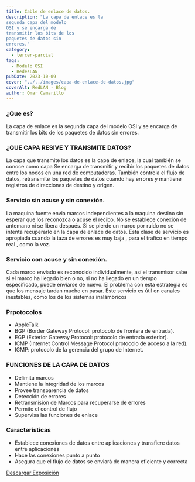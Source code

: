 ```yaml
---
title: Cable de enlace de datos.
description: "La capa de enlace es la
segunda capa del modelo
OSI y se encarga de
transmitir los bits de los
paquetes de datos sin
errores."
category:
  - tercer-parcial
tags:
  - Modelo OSI
  - RedesLAN
pubDate: 2023-10-09
cover: "../../images/capa-de-enlace-de-datos.jpg"
coverAlt: RedLAN - Blog
author: Omar Camarillo
---
```

### ¿Que es?
La capa de enlace es la
segunda capa del modelo
OSI y se encarga de
transmitir los bits de los
paquetes de datos sin
errores.

### ¿QUE CAPA RESIVE Y TRANSMITE DATOS?
La capa que transmite los datos es la capa de
enlace, la cual también se conoce como capa
Se encarga de transmitir y recibir los
paquetes de datos entre los nodos en una red
de computadoras. También controla el flujo de
datos, retransmite los paquetes de datos
cuando hay errores y mantiene registros de
direcciones de destino y origen.

### Servicio sin acuse y sin conexión.
La maquina fuente envia marcos
independientes a la maquina destino sin
esperar que los reconozca o acuse el
recibo. No se establece conexión de
antemano ni se libera después. Si se pierde
un marco por ruido no se intenta
recuperarlo en la capa de enlace de datos.
Esta clase de servicio es apropiada cuando
la taza de errores es muy baja , para el
trafico en tiempo real , como la voz.

### Servicio con acuse y sin conexión.
Cada marco enviado es reconocido
individualmente, así el transmisor sabe si el
marco ha llegado bien o no, si no ha
llegado en un tiempo especificado, puede
enviarse de nuevo. El problema con esta
estrategia es que los mensaje tardan
mucho en pasar. Este servicio es útil en
canales inestables, como los de los
sistemas inalámbricos

### Prpotocolos
- AppleTalk
- BGP (Border Gateway Protocol: protocolo
de frontera de entrada).
- EGP (Exterior Gateway Protocol: protocolo
de entrada exterior).
- ICMP (Internet Control Message Protocol
protocolo de acceso a la red).
- IGMP: protocolo de la gerencia del grupo de Internet.

### FUNCIONES DE LA CAPA DE DATOS
- Delimita marcos
- Mantiene la integridad de los marcos
- Provee transparencia de datos
- Detección de errores
- Retransmisión de Marcos para recuperarse
de errores
- Permite el control de flujo
- Supervisa las funciones de enlace

### Caracteristicas 

- Establece conexiones de datos
entre aplicaciones y transfiere
datos entre aplicaciones
- Hace las conexiones punto a punto
- Asegura que el flujo de datos se
enviará de manera eficiente y
correcta

<a href="" download="expo" class="btn-download-post">Descargar Exposición</a>
